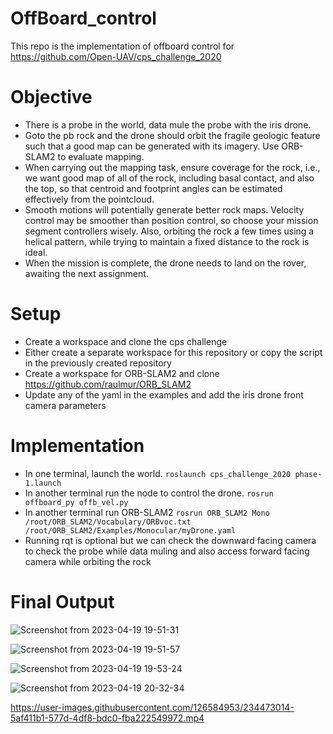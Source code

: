 # OffBoard_control

This repo is the implementation of offboard control for https://github.com/Open-UAV/cps_challenge_2020

# Objective

- There is a probe in the world, data mule the probe with the iris drone.
- Goto the pb rock and the drone should orbit the fragile geologic feature such that a good map can be generated with its imagery. Use ORB-SLAM2 to evaluate mapping.
- When carrying out the mapping task, ensure coverage for the rock, i.e., we want good map of all of the rock, including basal contact, and also the top, so that  centroid and footprint angles can be estimated effectively from the pointcloud.
- Smooth motions will potentially generate better rock maps. Velocity control may be smoother than position control, so choose your mission segment controllers wisely. Also, orbiting the rock a few times using a helical pattern, while trying to maintain a fixed distance to the rock is ideal. 
- When the mission is complete, the drone needs to land on the rover, awaiting the next assignment.

# Setup

- Create a workspace and clone the cps challenge
- Either create a separate workspace for this repository or copy the script in the previously created repository
- Create a workspace for ORB-SLAM2 and clone https://github.com/raulmur/ORB_SLAM2
- Update any of the yaml in the examples and add the iris drone front camera parameters

# Implementation

- In one terminal, launch the world.
` roslaunch cps_challenge_2020 phase-1.launch `
- In another terminal run the node to control the drone.
` rosrun offboard_py offb_vel.py `
- In another terminal run ORB-SLAM2
` rosrun ORB_SLAM2 Mono /root/ORB_SLAM2/Vocabulary/ORBvoc.txt /root/ORB_SLAM2/Examples/Monocular/myDrone.yaml `
- Running rqt is optional but we can check the downward facing camera to check the probe while data muling and also access forward facing camera while orbiting the rock

# Final Output

![Screenshot from 2023-04-19 19-51-31](https://user-images.githubusercontent.com/126584953/234472910-746af700-4b21-4dfb-afb5-eeb783171bdb.png)



![Screenshot from 2023-04-19 19-51-57](https://user-images.githubusercontent.com/126584953/234472951-72196513-db37-49e2-a883-79232e899aac.png)



![Screenshot from 2023-04-19 19-53-24](https://user-images.githubusercontent.com/126584953/234472976-b2efec35-9df6-4a56-bc61-fa3d9b51f5f0.png)



![Screenshot from 2023-04-19 20-32-34](https://user-images.githubusercontent.com/126584953/234472992-bf8462f1-fe01-4d35-84df-5fc258b221d8.png)



https://user-images.githubusercontent.com/126584953/234473014-5af411b1-577d-4df8-bdc0-fba222549972.mp4



